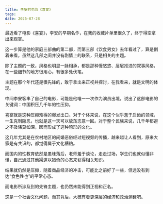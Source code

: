 ```yaml
---
title: 李安的电影《喜宴》 
tags:
date: 2025-07-28
---
```


最近看了电影《喜宴》，李安的早期名作，在我的收藏片单里很久了，终于得空拿出来观赏。

这一步算是他的家庭三部曲的第二部，而第三部《饮食男女》去年看过了，算是倒着来看，虽然这几部之间并没有剧情上的联系，只是相关的主题。

除了主题的一致，风格也明显一脉相承，都是那种慢悠悠、层层推进的叙事风格，在一些细节的地方很用心，有很多处伏笔。

主题在那个年代还是很先锋的，敢于拿出来正视并探讨，在我看来，就是文明的体现。

中间李安客串了自己的电影，可能是他唯一一次作为演员出境，说出了这部电影的关键词：中国积压几千年的性压抑。

喜宴就是这种压抑难得的爆发出口。对于个体来说，在这个似乎羞于启齿的领域，一生克制隐忍，也就是这一天可以放荡恣意一回。对于整个民族来说，几千年都避之不及讳莫如深，因而形成了这种畸形的文化。

这几年尤其是在农村地区的闹婚恶俗经过短视频的传播，越来越让人看到，原来大家是有共识的，都觉得属于文化糟粕。

而国内的性教育依然是愚昧落后，老师羞于谈论，走走过场，学生们也就似懂非懂，自己通过其他渠道以猎奇的心态来获得相关知识。

结果就仍然是压抑，随着商品经济的冲击，可能比之前好了一些，但远没有到达“食色性也”的平常心态。

而电影所涉及到的先锋主题，也仍然未能得到正视和正名。

这是一个社会文化问题，而其背后，大概有着更深层的经济和政治渊薮吧。